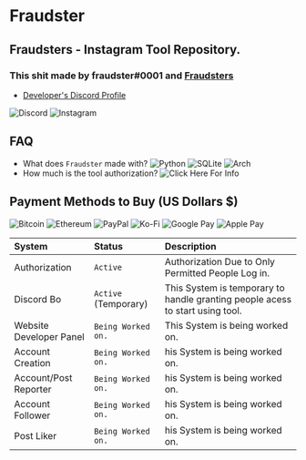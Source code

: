 # Fraudster

## Fraudsters - Instagram Tool Repository.

### This shit made by fraudster#0001 and [Fraudsters](https://discord.gg/fraudsters)

* [Developer's Discord Profile](https://lookup.guru/920364039568236565)

![Discord](https://img.shields.io/badge/%3Cfraudster%3E-%237289DA.svg?style=for-the-badge&logo=discord&logoColor=white) ![Instagram](https://img.shields.io/badge/<@whosshatee>-%23E4405F.svg?style=for-the-badge&logo=Instagram&logoColor=white) 

## FAQ
* What does `Fraudster` made with? ![Python](https://img.shields.io/badge/python-3670A0?style=for-the-badge&logo=python&logoColor=ffdd54) ![SQLite](https://img.shields.io/badge/sqlite-%2307405e.svg?style=for-the-badge&logo=sqlite&logoColor=white) ![Arch](https://img.shields.io/badge/Arch%20Linux-1793D1?logo=arch-linux&logoColor=fff&style=for-the-badge)
* How much is the tool authorization? ![Click Here For Info]("https://github.com/fraudsterontop/fraudster/blob/master/README.md#payment-methods-to-buy-us-dollars-")


## Payment Methods to Buy (US Dollars $)

![Bitcoin](https://img.shields.io/badge/310-000?style=for-the-badge&logo=bitcoin&logoColor=white) 
![Ethereum](https://img.shields.io/badge/310-3C3C3D?style=for-the-badge&logo=Ethereum&logoColor=white) 
![PayPal](https://img.shields.io/badge/310-00457C?style=for-the-badge&logo=paypal&logoColor=white) 
![Ko-Fi](https://img.shields.io/badge/310-F16061?style=for-the-badge&logo=ko-fi&logoColor=white) 
![Google Pay](https://img.shields.io/badge/310-%233780F1.svg?style=for-the-badge&logo=Google-Pay&logoColor=white) 
![Apple Pay](https://img.shields.io/badge/310-000000.svg?style=for-the-badge&logo=Apple-Pay&logoColor=white)

| System  | Status   | Description                       |
| :-------- | :------- | :-------------------------------- |
| Authorization| `Active` | Authorization Due to Only Permitted People Log in. |
| Discord Bo| `Active` (Temporary) | This System is temporary to handle granting people acess to start using tool. |
| Website Developer Panel| `Being Worked on.` | This System is being worked on. |
| Account Creation| `Being Worked on.` | his System is being worked on. |
| Account/Post Reporter| `Being Worked on.` | his System is being worked on. |
| Account Follower| `Being Worked on.` | his System is being worked on. |
| Post Liker| `Being Worked on.` | his System is being worked on. |
